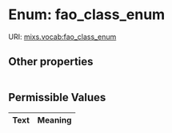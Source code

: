 
# Enum: fao_class_enum




URI: [mixs.vocab:fao_class_enum](https://w3id.org/mixs/vocab/fao_class_enum)


## Other properties

|  |  |  |
| --- | --- | --- |

## Permissible Values

| Text | Meaning |
| :--- | --------: |

